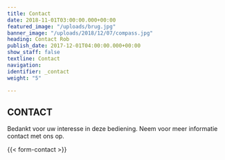 ```yaml
---
title: Contact
date: 2018-11-01T03:00:00.000+00:00
featured_image: "/uploads/brug.jpg"
banner_image: "/uploads/2018/12/07/compass.jpg"
heading: Contact Rob
publish_date: 2017-12-01T04:00:00.000+00:00
show_staff: false
textline: Contact
navigation: 
identifier: _contact
weight: "5"

---
```

## CONTACT

Bedankt voor uw interesse in deze bediening. Neem voor meer informatie contact met ons op.

{{< form-contact >}}